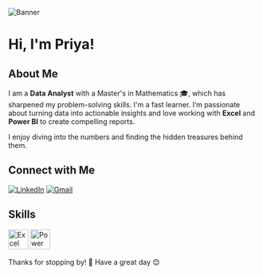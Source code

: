 ![Banner]([https://example.com/banner-image.png](https://eu-images.contentstack.com/v3/assets/blt892f41c9788ae399/bltee7b370c6db43c7e/65eedcfda70f0f040a82697e/data_analyst_portfolio_preview.jpg)) 
<!-- Replace the above URL with the link to your banner image -->

# Hi, I'm Priya!

## About Me
I am a **Data Analyst** with a Master's in Mathematics 🎓, which has sharpened my problem-solving skills. I'm a fast learner. I’m passionate about turning data into actionable insights and love working with **Excel** and **Power BI** to create compelling reports. 

I enjoy diving into the numbers and finding the hidden treasures behind them.

## Connect with Me
[![LinkedIn](https://img.shields.io/badge/LinkedIn-Connect-blue)](https://www.linkedin.com/in/priya-jangid2018)
[![Gmail](https://img.shields.io/badge/Email-Gmail-red)](mailto:jangiddpriya@gmail.com)

## Skills

<img src="https://img.icons8.com/color/48/000000/microsoft-excel-2019--v1.png" alt="Excel" width="40" height="40"/>  
<img src="https://img.icons8.com/color/48/000000/power-bi.png" alt="Power BI" width="40" height="40"/>  


Thanks for stopping by! 🙌 Have a great day 😊
